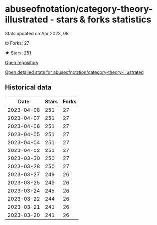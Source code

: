 # abuseofnotation/category-theory-illustrated - stars & forks statistics

Stats updated on Apr 2023, 08

☋ Forks: 27

★ Stars: 251

[Open repository](https://github.com/abuseofnotation/category-theory-illustrated)

[Open detailed stats for abuseofnotation/category-theory-illustrated](https://reviewgithub.com/rep/abuseofnotation/category-theory-illustrated)

## Historical data
| Date | Stars | Forks |
|------|-------|-------|
| 2023-04-08 | 251 | 27 | 
| 2023-04-07 | 251 | 27 | 
| 2023-04-06 | 251 | 27 | 
| 2023-04-05 | 251 | 27 | 
| 2023-04-04 | 251 | 27 | 
| 2023-04-02 | 251 | 27 | 
| 2023-03-30 | 250 | 27 | 
| 2023-03-28 | 250 | 27 | 
| 2023-03-27 | 249 | 26 | 
| 2023-03-25 | 249 | 26 | 
| 2023-03-24 | 245 | 26 | 
| 2023-03-22 | 244 | 26 | 
| 2023-03-21 | 241 | 26 | 
| 2023-03-20 | 241 | 26 | 

